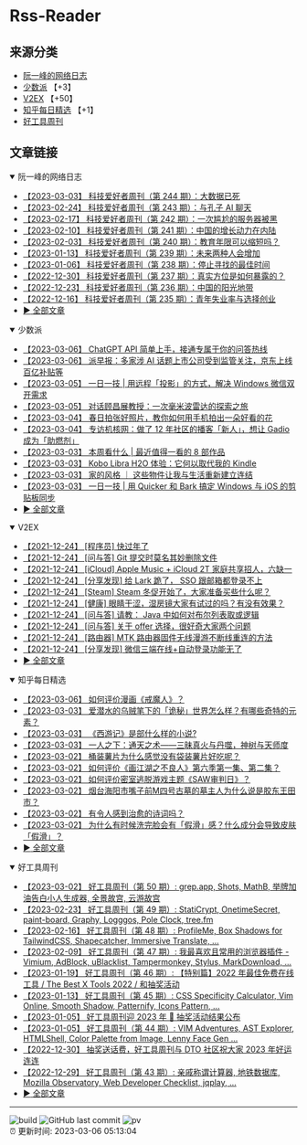 # Rss-Reader

## 来源分类

* [阮一峰的网络日志](#阮一峰的网络日志)
* [少数派](#少数派) 【+3】
* [V2EX](#V2EX) 【+50】
* [知乎每日精选](#知乎每日精选) 【+1】
* [好工具周刊](#好工具周刊)

## 文章链接

<details open>
    <summary id="阮一峰的网络日志">
     阮一峰的网络日志
    </summary>


* [【2023-03-03】 科技爱好者周刊（第 244 期）：大数据已死](http://www.ruanyifeng.com/blog/2023/03/weekly-issue-244.html)
* [【2023-02-24】 科技爱好者周刊（第 243 期）：与孔子 AI 聊天](http://www.ruanyifeng.com/blog/2023/02/weekly-issue-243.html)
* [【2023-02-17】 科技爱好者周刊（第 242 期）：一次尴尬的服务器被黑](http://www.ruanyifeng.com/blog/2023/02/weekly-issue-242.html)
* [【2023-02-10】 科技爱好者周刊（第 241 期）：中国的增长动力在内陆](http://www.ruanyifeng.com/blog/2023/02/weekly-issue-241.html)
* [【2023-02-03】 科技爱好者周刊（第 240 期）：教育年限可以缩短吗？](http://www.ruanyifeng.com/blog/2023/02/weekly-issue-240.html)
* [【2023-01-13】 科技爱好者周刊（第 239 期）：未来两种人会增加](http://www.ruanyifeng.com/blog/2023/01/weekly-issue-239.html)
* [【2023-01-06】 科技爱好者周刊（第 238 期）：停止寻找的最佳时间](http://www.ruanyifeng.com/blog/2023/01/weekly-issue-238.html)
* [【2022-12-30】 科技爱好者周刊（第 237 期）：真实方位是如何暴露的？](http://www.ruanyifeng.com/blog/2022/12/weekly-issue-237.html)
* [【2022-12-23】 科技爱好者周刊（第 236 期）：中国的阳光地带](http://www.ruanyifeng.com/blog/2022/12/weekly-issue-236.html)
* [【2022-12-16】 科技爱好者周刊（第 235 期）：青年失业率与选择创业](http://www.ruanyifeng.com/blog/2022/12/weekly-issue-235.html)
* [:arrow_forward: 全部文章](data/阮一峰的网络日志.md)
</details>

<details open>
    <summary id="少数派">
     少数派
    </summary>


* [【2023-03-06】 ChatGPT API 简单上手，接通专属于你的问答热线](https://sspai.com/post/78631)
* [【2023-03-06】 派早报：多家涉 AI 话题上市公司受到监管关注，京东上线百亿补贴等](https://sspai.com/post/78643)
* [【2023-03-05】 一日一技 | 用远程「投影」的方式，解决 Windows 微信双开需求](https://sspai.com/post/78644)
* [【2023-03-05】 对话顾昌展教授：一次毫米波雷达的探索之旅](https://sspai.com/prime/story/sspaipodcast-ep82)
* [【2023-03-04】 春日拍张好照片，教你如何用手机拍出一朵好看的花](https://sspai.com/post/43645)
* [【2023-03-04】 专访机核网：做了 12 年社区的播客「新人」，想让 Gadio 成为「助燃剂」](https://sspai.com/post/78617)
* [【2023-03-03】 本周看什么 | 最近值得一看的 8 部作品](https://sspai.com/post/78627)
* [【2023-03-03】 Kobo Libra H2O 体验：它何以取代我的 Kindle](https://sspai.com/post/78528)
* [【2023-03-03】 家的风格 ｜ 这些物件让我与生活重新建立连结](https://sspai.com/post/77451)
* [【2023-03-03】 一日一技 | 用 Quicker 和 Bark 搞定 Windows 与 iOS 的剪贴板同步](https://sspai.com/post/78530)
* [:arrow_forward: 全部文章](data/少数派.md)
</details>

<details open>
    <summary id="V2EX">
     V2EX
    </summary>


* [【2021-12-24】 [程序员] 快过年了](https://www.v2ex.com/t/824201)
* [【2021-12-24】 [问与答] Git 提交时莫名其妙删除文件](https://www.v2ex.com/t/824200)
* [【2021-12-24】 [iCloud] Apple Music + iCloud 2T 家庭共享招人，六缺一](https://www.v2ex.com/t/824199)
* [【2021-12-24】 [分享发现] 给 Lark 跪了， SSO 跟邮箱都登录不上](https://www.v2ex.com/t/824198)
* [【2021-12-24】 [Steam] Steam 冬促开始了，大家准备买些什么呢？](https://www.v2ex.com/t/824197)
* [【2021-12-24】 [健康] 眼睛干涩，湿房镜大家有试过的吗？有没有效果？](https://www.v2ex.com/t/824196)
* [【2021-12-24】 [问与答] 请教： Java 中如何对布尔列表取或逻辑](https://www.v2ex.com/t/824194)
* [【2021-12-24】 [问与答] 关于 offer 选择，很好奇大家两个问题](https://www.v2ex.com/t/824192)
* [【2021-12-24】 [路由器] MTK 路由器固件无线漫游不断线重连的方法](https://www.v2ex.com/t/824191)
* [【2021-12-24】 [分享发现] 微信三端在线+自动登录功能无了](https://www.v2ex.com/t/824190)
* [:arrow_forward: 全部文章](data/V2EX.md)
</details>

<details open>
    <summary id="知乎每日精选">
     知乎每日精选
    </summary>


* [【2023-03-06】 如何评价漫画《戒魔人》？](http://www.zhihu.com/question/313526113/answer/2923418927?utm_campaign=rss&utm_medium=rss&utm_source=rss&utm_content=title)
* [【2023-03-03】 爱潜水的乌贼笔下的「诡秘」世界怎么样？有哪些奇特的元素？](http://www.zhihu.com/question/586470151/answer/2920134949?utm_campaign=rss&utm_medium=rss&utm_source=rss&utm_content=title)
* [【2023-03-03】 《西游记》是部什么样的小说?](http://www.zhihu.com/question/584941331/answer/2920119555?utm_campaign=rss&utm_medium=rss&utm_source=rss&utm_content=title)
* [【2023-03-03】 一人之下：通天之术——三昧真火与丹噬，神树与天师度](http://zhuanlan.zhihu.com/p/607798406?utm_campaign=rss&utm_medium=rss&utm_source=rss&utm_content=title)
* [【2023-03-02】 桶装薯片为什么感觉没有袋装薯片好吃呢？](http://www.zhihu.com/question/34146931/answer/2917427473?utm_campaign=rss&utm_medium=rss&utm_source=rss&utm_content=title)
* [【2023-03-02】 如何评价《画江湖之不良人》第六季第一集、第二集？](http://www.zhihu.com/question/587069555/answer/2917922338?utm_campaign=rss&utm_medium=rss&utm_source=rss&utm_content=title)
* [【2023-03-02】 如何评价密室逃脱游戏主题《SAW审判日》？](http://www.zhihu.com/question/586737293/answer/2917028762?utm_campaign=rss&utm_medium=rss&utm_source=rss&utm_content=title)
* [【2023-03-02】 烟台海阳市嘴子前M四号古墓的墓主人为什么说是胶东王田市？](http://www.zhihu.com/question/579802839/answer/2854536561?utm_campaign=rss&utm_medium=rss&utm_source=rss&utm_content=title)
* [【2023-03-02】 有令人感到治愈的诗词吗？](http://www.zhihu.com/question/584986252/answer/2914412727?utm_campaign=rss&utm_medium=rss&utm_source=rss&utm_content=title)
* [【2023-03-02】 为什么有时候洗完脸会有「假滑」感？什么成分会导致皮肤「假滑」？](http://www.zhihu.com/question/585735762/answer/2917781648?utm_campaign=rss&utm_medium=rss&utm_source=rss&utm_content=title)
* [:arrow_forward: 全部文章](data/知乎每日精选.md)
</details>

<details open>
    <summary id="好工具周刊">
     好工具周刊
    </summary>


* [【2023-03-02】 好工具周刊（第 50 期）: grep.app, Shots, MathB, 举牌加油告白小人生成器, 全景故宫, 云游故宫](https://bestxtools.zhubai.love/posts/2243018555094687744)
* [【2023-02-23】 好工具周刊（第 49 期）: StatiCrypt, OnetimeSecret, paint-board, Graphy, Logggos, Pole Clock, tree.fm](https://bestxtools.zhubai.love/posts/2240480765706440704)
* [【2023-02-16】 好工具周刊（第 48 期）: ProfileMe, Box Shadows for TailwindCSS, Shapecatcher, Immersive Translate, ...](https://bestxtools.zhubai.love/posts/2237946902123864064)
* [【2023-02-09】 好工具周刊（第 47 期）: 我最喜欢且常用的浏览器插件 - Vimium, AdBlock, uBlacklist, Tampermonkey, Stylus, MarkDownload, ...](https://bestxtools.zhubai.love/posts/2235408322050158592)
* [【2023-01-19】 好工具周刊（第 46 期）: 【特别篇】2022 年最佳免费在线工具 / The Best X Tools 2022 / 和抽奖活动](https://bestxtools.zhubai.love/posts/2227788146916585472)
* [【2023-01-13】 好工具周刊（第 45 期）: CSS Specificity Calculator, Vim Online, Smooth Shadow, Patternify, Icons Pattern, ...](https://bestxtools.zhubai.love/posts/2225492315366248448)
* [【2023-01-05】 好工具周刊迎 2023 年 🎰 抽奖活动结果公布](https://bestxtools.zhubai.love/posts/2222709322708946944)
* [【2023-01-05】 好工具周刊（第 44 期）: VIM Adventures, AST Explorer, HTMLShell, Color Palette from Image, Lenny Face Gen ...](https://bestxtools.zhubai.love/posts/2222686910009311232)
* [【2022-12-30】 抽奖送话费，好工具周刊与 DTO 社区祝大家 2023 年好运连连](https://bestxtools.zhubai.love/posts/2220452503982727168)
* [【2022-12-29】 好工具周刊（第 43 期）: 亲戚称谓计算器, 地铁数据库, Mozilla Observatory, Web Developer Checklist, jqplay, ...](https://bestxtools.zhubai.love/posts/2220148863686438912)
* [:arrow_forward: 全部文章](data/好工具周刊.md)
</details>


---

![build](https://github.com/LikaiLee/rss-reader/workflows/rss%20reader/badge.svg)
![GitHub last commit](https://img.shields.io/github/last-commit/likailee/rss-reader)
![pv](https://pageview.vercel.app/?github_user=likailee) <br>
:alarm_clock: 更新时间: 2023-03-06 05:13:04